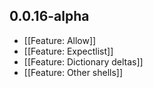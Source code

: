 
## 0.0.16-alpha
* [[Feature: Allow]]
* [[Feature: Expectlist]]
* [[Feature: Dictionary deltas]]
* [[Feature: Other shells]]
